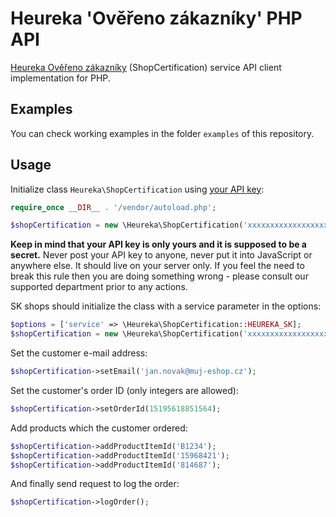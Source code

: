 Heureka 'Ověřeno zákazníky' PHP API
===================================

[Heureka Ověřeno zákazníky](http://overeno.heureka.cz/) (ShopCertification) service API client implementation for PHP.

Examples
--------

You can check working examples in the folder `examples` of this repository.

Usage
-----

Initialize class `Heureka\ShopCertification` using
[your API key](http://sluzby.heureka.cz/sluzby/certifikat-spokojenosti/):

```php
require_once __DIR__ . '/vendor/autoload.php';

$shopCertification = new \Heureka\ShopCertification('xxxxxxxxxxxxxxxxxxxxxxxxxxxxxxxx');
```

**Keep in mind that your API key is only yours and it is supposed to be a secret.** Never post your API key to anyone,
never put it into JavaScript or anywhere else. It should live on your server only. If you feel the need to break this
rule then you are doing something wrong - please consult our supported department prior to any actions.

SK shops should initialize the class with a service parameter in the options:

```php
$options = ['service' => \Heureka\ShopCertification::HEUREKA_SK];
$shopCertification = new \Heureka\ShopCertification('xxxxxxxxxxxxxxxxxxxxxxxxxxxxxxxx', $options);
```

Set the customer e-mail address:

```php
$shopCertification->setEmail('jan.novak@muj-eshop.cz');
```

Set the customer's order ID (only integers are allowed):

```php
$shopCertification->setOrderId(15195618851564);
```

Add products which the customer ordered:
```php
$shopCertification->addProductItemId('B1234');
$shopCertification->addProductItemId('15968421');
$shopCertification->addProductItemId('814687');
```
And finally send request to log the order:

```php
$shopCertification->logOrder();
```
